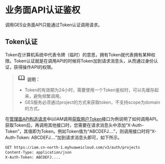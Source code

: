 # 业务面API认证鉴权<a name="ges_03_0112"></a>

调用GES业务面API只能通过Token认证调用请求。

## Token认证<a name="section1265211312241"></a>

Token在计算机系统中代表令牌（临时）的意思，拥有Token就代表拥有某种权限。Token认证就是在调用API的时候将Token加到请求消息头，从而通过身份认证，获得操作API的权限。

>![](public_sys-resources/icon-note.gif) **说明：**   
>-   Token的有效期为24小时，需要使用一个Token鉴权时，可以先缓存起来，避免频繁调用。  
>-   GES服务必须通过project的方式来获取token，不支持scope为domain的方式。  

在[管理面API构造请求](管理面API构造请求.md)中以IAM调用[获取用户Token](https://support.huaweicloud.com/api-iam/iam_30_0001.html)接口为例说明了如何调用API。获取Token后，再调用其他接口时，您需要在请求消息头中添加“X-Auth-Token”，其值即为Token。例如Token值为“ABCDEFJ....”，则调用接口时将“X-Auth-Token: ABCDEFJ....”加到请求消息头即可，如下所示。

```
GET https://iam.cn-north-1.myhuaweicloud.com/v3/auth/projects  
Content-Type: application/json 
X-Auth-Token: ABCDEFJ....
```

